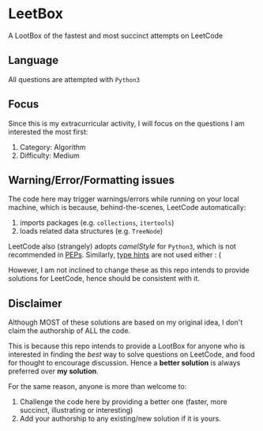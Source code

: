 # LeetBox
A LootBox of the fastest and most succinct attempts on LeetCode


## Language

All questions are attempted with `Python3`

## Focus

Since this is my extracurricular activity, I will focus on the questions I am interested the most first:

1. Category: Algorithm
2. Difficulty: Medium

## Warning/Error/Formatting issues

The code here may trigger warnings/errors while running on your local machine, which is because, behind-the-scenes, LeetCode automatically:

1. imports packages (e.g. `collections`, `itertools`)
2. loads related data structures (e.g. `TreeNode`)

LeetCode also (strangely) adopts *camelStyle* for `Python3`, which is not recommended in [PEPs](https://www.python.org/dev/peps/). Similarly, [type hints](https://www.python.org/dev/peps/pep-0484/) are not used either : (

However, I am not inclined to change these as this repo intends to provide solutions for LeetCode, hence should be consistent with it.


## Disclaimer

Although MOST of these solutions are based on my original idea, I don't claim the authorship of ALL the code. 

This is because this repo intends to provide a LootBox for anyone who is interested in finding the *best* way to solve questions on LeetCode, and food for thought to encourage discussion. Hence a **better solution** is always preferred over **my solution**.

For the same reason, anyone is more than welcome to:

1. Challenge the code here by providing a better one (faster, more succinct, illustrating or interesting)
2. Add your authorship to any existing/new solution if it is yours.
